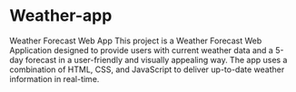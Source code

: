 # Weather-app
Weather Forecast Web App This project is a Weather Forecast Web Application designed to provide users with current weather data and a 5-day forecast in a user-friendly and visually appealing way. The app uses a combination of HTML, CSS, and JavaScript to deliver up-to-date weather information in real-time. 
